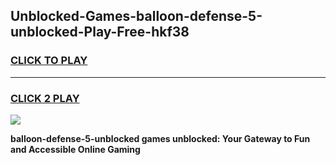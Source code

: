 
## Unblocked-Games-balloon-defense-5-unblocked-Play-Free-hkf38
<h3>
<a href="https://premium76.site?title=balloon-defense-5-unblocked&ref=21A">CLICK TO PLAY</a></h3>
<hr>

<h3>
<a href="https://premium76.site?title=balloon-defense-5-unblocked&ref=21A">CLICK 2 PLAY</a>
  
</h3>

<a href="https://premium76.site?title=balloon-defense-5-unblocked&ref=21A"><img src="https://clearcache.store/games.png"></a>


**balloon-defense-5-unblocked games unblocked: Your Gateway to Fun and Accessible Online Gaming**
